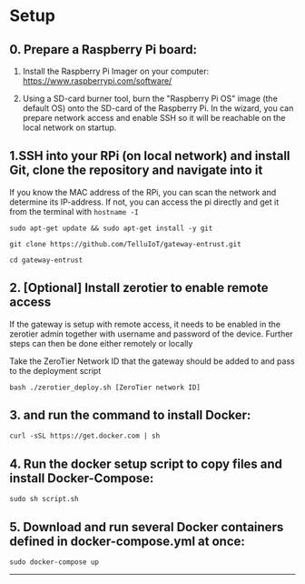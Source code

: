 # Setup

## 0. Prepare a Raspberry Pi board: 
1. Install the Raspberry Pi Imager on your computer: https://www.raspberrypi.com/software/

2. Using a SD-card burner tool, burn the "Raspberry Pi OS" image (the default OS) onto the SD-card of the Raspberry Pi. In the wizard, you can prepare network access and enable SSH so it will be reachable on the local network on startup.
   
## 1.SSH into your RPi (on local network) and install Git, clone the repository and navigate into it
If you know the MAC address of the RPi, you can scan the network and determine its IP-address. If not, you can access the pi directly and get it from the terminal with `hostname -I`

`sudo apt-get update && sudo apt-get install -y git`

`git clone https://github.com/TelluIoT/gateway-entrust.git`

`cd gateway-entrust`

## 2. [Optional] Install zerotier to enable remote access
If the gateway is setup with remote access, it needs to be enabled in the zerotier admin together with username and password of the device. Further steps can then be done either remotely or locally

Take the ZeroTier Network ID that the gateway should be added to and pass to the deployment script

`bash ./zerotier_deploy.sh [ZeroTier network ID]`

## 3. and run the command to install Docker:

`curl -sSL https://get.docker.com | sh`

## 4. Run the docker setup script to copy files and install Docker-Compose:
`sudo sh script.sh`

## 5. Download and run several Docker containers defined in docker-compose.yml at once:

`sudo docker-compose up`

---
